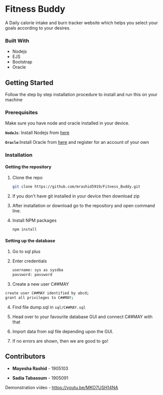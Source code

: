 # Fitness Buddy
A Daily calorie intake and burn tracker website which helps you select your goals according to your desires.

### Built With

- Nodejs
- EJS
- Bootstrap
- Oracle

<!-- GETTING STARTED -->
## Getting Started

Follow the step by step installation procedure to install and run this on your machine

### Prerequisites

Make sure you have node and oracle installed in your device.

**`NodeJs`**: Install Nodejs from [here](https://nodejs.org/en/download/)

**`Oracle`**:Install Oracle from [here](http://www.oracle.com/index.html) and register for an account of your own



### Installation

#### Getting the repository

1. Clone the repo
   ```sh
   git clone https://github.com/mrashid5919/Fitness_Buddy.git
   ```

2. If you don't have git installed in your device then download zip

3. After installation or download go to the repository and open command line.

4. Install NPM packages

   ```sh
   npm install
   ```



#### Setting up the database

1. Go to sql plus

2. Enter credentials

   ```sh
   username: sys as sysdba
   password: password
   ```

3.  Create a new user C##MAY

   ```sh
   create user C##MAY identified by abcd;
   grant all privileges to C##MAY;
   ```

4. Find file dump.sql in `sql/C##MAY.sql`

6. Head over to your favourite database GUI and connect C##MAY with that

7. Import data from sql file depending upon the GUI. 

8. If no errors are shown, then we are good to go!

## Contributors

- **Mayesha Rashid** - 1905103

- **Sadia Tabassum** - 1905091

Demonstration video - https://youtu.be/MKO7USH14NA
